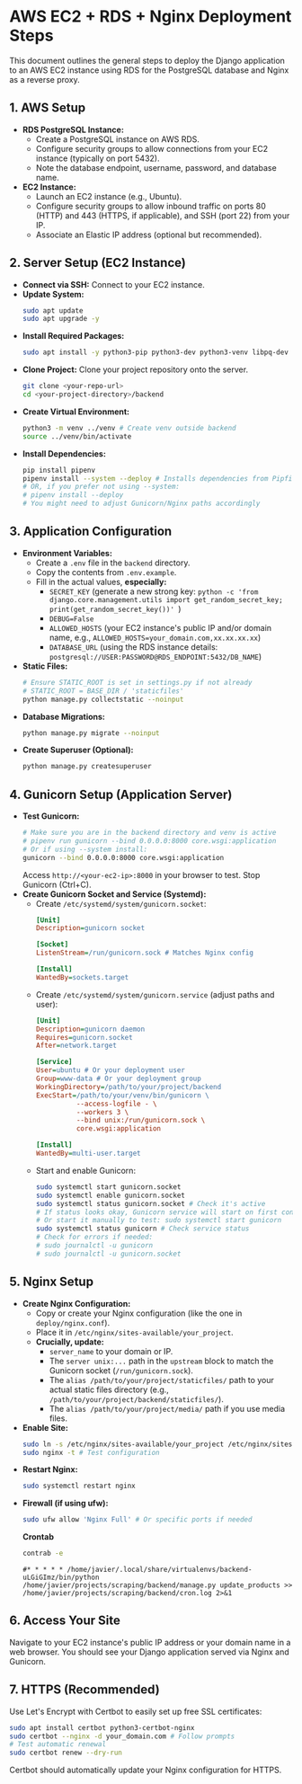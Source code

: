 # AWS EC2 + RDS + Nginx Deployment Steps

This document outlines the general steps to deploy the Django application to an AWS EC2 instance using RDS for the PostgreSQL database and Nginx as a reverse proxy.

## 1. AWS Setup

*   **RDS PostgreSQL Instance:**
    *   Create a PostgreSQL instance on AWS RDS.
    *   Configure security groups to allow connections from your EC2 instance (typically on port 5432).
    *   Note the database endpoint, username, password, and database name.
*   **EC2 Instance:**
    *   Launch an EC2 instance (e.g., Ubuntu).
    *   Configure security groups to allow inbound traffic on ports 80 (HTTP) and 443 (HTTPS, if applicable), and SSH (port 22) from your IP.
    *   Associate an Elastic IP address (optional but recommended).

## 2. Server Setup (EC2 Instance)

*   **Connect via SSH:** Connect to your EC2 instance.
*   **Update System:**
    ```bash
    sudo apt update
    sudo apt upgrade -y
    ```
*   **Install Required Packages:**
    ```bash
    sudo apt install -y python3-pip python3-dev python3-venv libpq-dev postgresql postgresql-contrib nginx curl
    ```
*   **Clone Project:** Clone your project repository onto the server.
    ```bash
    git clone <your-repo-url>
    cd <your-project-directory>/backend
    ```
*   **Create Virtual Environment:**
    ```bash
    python3 -m venv ../venv # Create venv outside backend
    source ../venv/bin/activate
    ```
*   **Install Dependencies:**
    ```bash
    pip install pipenv
    pipenv install --system --deploy # Installs dependencies from Pipfile.lock into the system Python within the venv
    # OR, if you prefer not using --system:
    # pipenv install --deploy
    # You might need to adjust Gunicorn/Nginx paths accordingly
    ```

## 3. Application Configuration

*   **Environment Variables:**
    *   Create a `.env` file in the `backend` directory.
    *   Copy the contents from `.env.example`.
    *   Fill in the actual values, **especially:**
        *   `SECRET_KEY` (generate a new strong key: `python -c 'from django.core.management.utils import get_random_secret_key; print(get_random_secret_key())' `)
        *   `DEBUG=False`
        *   `ALLOWED_HOSTS` (your EC2 instance's public IP and/or domain name, e.g., `ALLOWED_HOSTS=your_domain.com,xx.xx.xx.xx`)
        *   `DATABASE_URL` (using the RDS instance details: `postgresql://USER:PASSWORD@RDS_ENDPOINT:5432/DB_NAME`)
*   **Static Files:**
    ```bash
    # Ensure STATIC_ROOT is set in settings.py if not already
    # STATIC_ROOT = BASE_DIR / 'staticfiles'
    python manage.py collectstatic --noinput
    ```
*   **Database Migrations:**
    ```bash
    python manage.py migrate --noinput
    ```
*   **Create Superuser (Optional):**
    ```bash
    python manage.py createsuperuser
    ```

## 4. Gunicorn Setup (Application Server)

*   **Test Gunicorn:**
    ```bash
    # Make sure you are in the backend directory and venv is active
    # pipenv run gunicorn --bind 0.0.0.0:8000 core.wsgi:application
    # Or if using --system install:
    gunicorn --bind 0.0.0.0:8000 core.wsgi:application
    ```
    Access `http://<your-ec2-ip>:8000` in your browser to test. Stop Gunicorn (Ctrl+C).
*   **Create Gunicorn Socket and Service (Systemd):**
    *   Create `/etc/systemd/system/gunicorn.socket`:
        ```ini
        [Unit]
        Description=gunicorn socket

        [Socket]
        ListenStream=/run/gunicorn.sock # Matches Nginx config

        [Install]
        WantedBy=sockets.target
        ```
    *   Create `/etc/systemd/system/gunicorn.service` (adjust paths and user):
        ```ini
        [Unit]
        Description=gunicorn daemon
        Requires=gunicorn.socket
        After=network.target

        [Service]
        User=ubuntu # Or your deployment user
        Group=www-data # Or your deployment group
        WorkingDirectory=/path/to/your/project/backend
        ExecStart=/path/to/your/venv/bin/gunicorn \
                  --access-logfile - \
                  --workers 3 \
                  --bind unix:/run/gunicorn.sock \
                  core.wsgi:application

        [Install]
        WantedBy=multi-user.target
        ```
    *   Start and enable Gunicorn:
        ```bash
        sudo systemctl start gunicorn.socket
        sudo systemctl enable gunicorn.socket
        sudo systemctl status gunicorn.socket # Check it's active
        # If status looks okay, Gunicorn service will start on first connection
        # Or start it manually to test: sudo systemctl start gunicorn
        sudo systemctl status gunicorn # Check service status
        # Check for errors if needed:
        # sudo journalctl -u gunicorn
        # sudo journalctl -u gunicorn.socket
        ```

## 5. Nginx Setup

*   **Create Nginx Configuration:**
    *   Copy or create your Nginx configuration (like the one in `deploy/nginx.conf`).
    *   Place it in `/etc/nginx/sites-available/your_project`.
    *   **Crucially, update:**
        *   `server_name` to your domain or IP.
        *   The `server unix:...` path in the `upstream` block to match the Gunicorn socket (`/run/gunicorn.sock`).
        *   The `alias /path/to/your/project/staticfiles/` path to your actual static files directory (e.g., `/path/to/your/project/backend/staticfiles/`).
        *   The `alias /path/to/your/project/media/` path if you use media files.
*   **Enable Site:**
    ```bash
    sudo ln -s /etc/nginx/sites-available/your_project /etc/nginx/sites-enabled/
    sudo nginx -t # Test configuration
    ```
*   **Restart Nginx:**
    ```bash
    sudo systemctl restart nginx
    ```
*   **Firewall (if using ufw):**
    ```bash
    sudo ufw allow 'Nginx Full' # Or specific ports if needed
    ```
    **Crontab**
    ```bash
    contrab -e
    ```
    ```#cronjob to log in cron.log
    #* * * * * /home/javier/.local/share/virtualenvs/backend-uLGiGImz/bin/python /home/javier/projects/scraping/backend/manage.py update_products >> /home/javier/projects/scraping/backend/cron.log 2>&1
    ```

## 6. Access Your Site

Navigate to your EC2 instance's public IP address or your domain name in a web browser. You should see your Django application served via Nginx and Gunicorn.

## 7. HTTPS (Recommended)

Use Let's Encrypt with Certbot to easily set up free SSL certificates:

```bash
sudo apt install certbot python3-certbot-nginx
sudo certbot --nginx -d your_domain.com # Follow prompts
# Test automatic renewal
sudo certbot renew --dry-run
```
Certbot should automatically update your Nginx configuration for HTTPS.